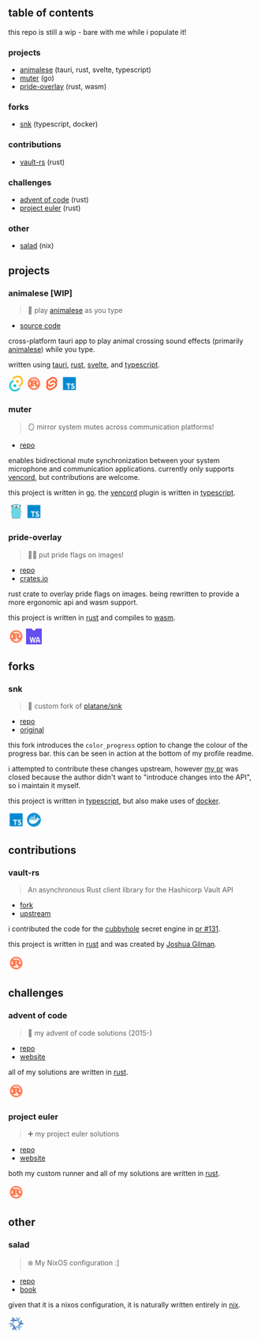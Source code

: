 ## table of contents

this repo is still a wip - bare with me while i populate it!

### projects

- [animalese](#animalese) (tauri, rust, svelte, typescript)
- [muter](#muter) (go)
- [pride-overlay](#pride-overlay) (rust, wasm)

### forks

- [snk](#snk) (typescript, docker)


### contributions

- [vault-rs](#vault-rs) (rust)

### challenges

- [advent of code](#advent-of-code) (rust)
- [project euler](#project-euler) (rust)

### other

- [salad](#salad) (nix)

## projects

### animalese [WIP]

> 🔔 play [animalese](https://nookipedia.com/wiki/Animalese) as you type

- [source code](https://github.com/isitreallyalive/animalese)

cross-platform tauri app to play animal crossing sound effects (primarily [animalese](https://nookipedia.com/wiki/Animalese)) while you type.

written using [tauri](https://tauri.app), [rust](https://rust-lang.org), [svelte](https://svelte.dev), and [typescript](https://typescriptlang.org).

<img src="icon/tauri.svg" height="32"> <img src="icon/rust.svg" height="32"> <img src="icon/svelte.svg" height="32"> <img src="icon/typescript.svg" height="32">

### muter

> 🪞 mirror system mutes across communication platforms!

- [repo](https://github.com/isitreallyalive/muter)

enables bidirectional mute synchronization between your system microphone and communication applications. currently only supports [vencord](https://vencord.dev), but contributions are welcome.

this project is written in [go](https://go.dev). the [vencord](https://vencord.dev) plugin is written in [typescript](https://typescriptlang.org).

<img src="icon/go.svg" height="32"> <img src="icon/typescript.svg" height="32">

### pride-overlay

> 🏳️‍⚧️ put pride flags on images!

- [repo](https://github.com/isitreallyalive/pride-overlay)
- [crates.io](https://crates.io/crates/pride-overlay)

rust crate to overlay pride flags on images. being rewritten to provide a more ergonomic api and wasm support.

this project is written in [rust](https://rust-lang.org) and compiles to [wasm](https://webassembly.org/).

<img src="icon/rust.svg" height="32"> <img src="icon/wasm.svg" height="32">

## forks

### snk

> 🐍 custom fork of [platane/snk](https://github.com/platane/snk)

- [repo](https://github.com/isitreallyalive/snk)
- [original](https://github.com/platane/snk)

this fork introduces the `color_progress` option to change the colour of the progress bar. this can be seen in action at the bottom of my profile readme.

i attempted to contribute these changes upstream, however [my pr](https://github.com/Platane/snk/pull/155) was closed because the author didn't want to "introduce changes into the API", so i maintain it myself.

this project is written in [typescript](https://typescriptlang.org), but also make uses of [docker](https://docker.com).

<img src="icon/typescript.svg" height="32"> <img src="icon/docker.svg" height="32">

## contributions

### vault-rs

> An asynchronous Rust client library for the Hashicorp Vault API

- [fork](https://github.com/isitreallyalive/vaultrs)
- [upstream](https://github.com/jmgilman/vaultrs)

i contributed the code for the [cubbyhole](https://developer.hashicorp.com/vault/api-docs/secret/cubbyhole) secret engine in [pr #131](https://github.com/jmgilman/vaultrs/pull/131).

this project is written in [rust](https://rust-lang.org) and was created by [Joshua Gilman](https://github.com/jmgilman).

<img src="icon/rust.svg" height="32">

## challenges

### advent of code

> 🎄 my advent of code solutions (2015-)

- [repo](https://github.com/isitreallyalive/aoc)
- [website](https://adventofcode.com)

all of my solutions are written in [rust](https://rust-lang.org).

<img src="icon/rust.svg" height="32">

### project euler

> ➕ my project euler solutions

- [repo](https://github.com/isitreallyalive/euler)
- [website](https://project-euler.net)

both my custom runner and all of my solutions are written in [rust](https://rust-lang.org).

<img src="icon/rust.svg" height="32">

## other

### salad

> ❄️ My NixOS configuration :]

- [repo](https://github.com/isitreallyalive/salad)
- [book](https://salad.newty.dev)

given that it is a nixos configuration, it is naturally written entirely in [nix](https://nixos.org).

<img src="icon/nix.svg" height="32">